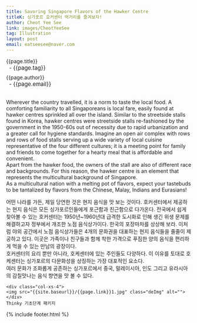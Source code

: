 ```yaml
---
title: Savoring Singapore Flavors of the Hawker Centre
titleK: 싱가포르 호커센터 먹거리를 즐겨보자!
author: Cheot Yee See
link: images/CheotYeeSee
tag: Illustration
layout: post
email: eatseesee@naver.com
---	
```


<div class="container">

<div class="deDep">
{{page.title}}<br>
<p style="font-size:15px; margin:0px; padding:0px 0px 0px 8px; margin:0px 0px 8px 0px;">- {{page.tag}}</p>
{{page.author}}<br>
<p style="font-size:15px; margin:0px; padding:0px 0px 0px 8px;">- {{page.email}}</p>
</div>

<br>

<div class="det lato">

<!--영문-->

Wherever the country travelled, it is a norm to taste the local food. A comforting familiarity to all Singaporeans is local fare, easily found at hawker centres sprinkled all over the island. Similar to the streetside stalls found in Korea, hawker centres were streetside stalls re-fashioned by the government in the 1950-60s out of necessity due to rapid urbanization and a greater call for hygiene standards. Imagine an open air complex with rows and rows of food stalls serving up a wide variety of local cuisine representative of the four different cultures; it is a meeting point for family and friends to come together for a hearty meal that is affordable and convenient. 
<br>
Apart from the hawker food, the owners of the stall are also of different race and backgrounds. For this reason, the hawker centre is an element that represents the multicultural background of Singapore.
<br>
As a multicultural nation with a melting pot of flavors, expect your tastebuds to be tantalized by flavors from the Chinese, Malay, Indians and Eurasians!

<!--영문-->

</div>


<div class="noto">
<!--국문-->

어떤 나라를 가든, 제일 당연한 것은 현지 음식을 맛 보는 것이다. 호커센터에서 제공하는 현지 음식은 모든 싱가포르인들에게 포근함과 친근함으로 다가온다. 전국에서 쉽게 찾아볼 수 있는 호커센터는 1950년~1960년대 급격한 도시화로 인해 생긴 위생 문제를 해결하고자 정부에서 개조한 노점 음식상가이다. 한국의 포장마차를 상상해 보라. 이처럼 야외 공간에서 노점 음식상가들은 4개의 문화권을 대표하는 현지 음식들을 줄줄이 제공하고 있다. 이곳은 가족이나 친구들과 함께 착한 가격으로 푸짐한 양의 음식을 편리하게 먹을 수 있는 만남의 광장이다.
<br>
호커센터의 요리 뿐만 아니라, 호케센터에 있는 주인들도 다양하다. 이 이유를 토대로 호케센터는 싱가포르의 다문화성을 상징하는 가장 대포적인 요소다.
<br>
여러 문화가 조화롭게 공존하는 싱가포르에서 중국, 말레이시아, 인도 그리고 유라시아의 감칠맛나는 음식 향연을 맛 볼 수 있다.

<!--국문-->

</div>

<div class="row noto">
	
	<div class="col-xs-4">
	<img src="{{site.baseurl}}/{{page.link}}1.jpg" class="deImg" alt=""></div>
	Thinky 기초단계 패키지
</div>

	

</div> 

{% include footer.html %}